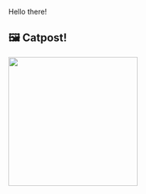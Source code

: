 Hello there!



## 🖼️ Catpost!

<sub>
    <img src="https://cdn2.thecatapi.com/images/vm.jpg" height="256">
</sub>

